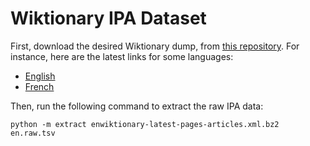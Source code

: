 
# Wiktionary IPA Dataset

First, download the desired Wiktionary dump, from [this repository](https://dumps.wikimedia.org/). For instance, here are the latest links for some languages:

 * [English](https://dumps.wikimedia.org/enwiktionary/latest/enwiktionary-latest-pages-articles.xml.bz2)
 * [French](https://dumps.wikimedia.org/frwiktionary/latest/frwiktionary-latest-pages-articles.xml.bz2)

Then, run the following command to extract the raw IPA data:

```
python -m extract enwiktionary-latest-pages-articles.xml.bz2 en.raw.tsv
```
